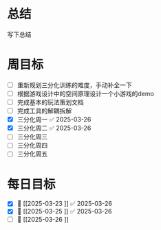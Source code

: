 # 总结
写下总结

# 周目标
- [ ] 重新规划三分化训练的难度，手动补全一下
- [ ] 根据游戏设计中的空间原理设计一个小游戏的demo
- [ ] 完成基本的玩法策划文档
- [ ] 完成工具的解耦拆解
- [x] 三分化周一 ✅ 2025-03-26
- [x] 三分化周二 ✅ 2025-03-26
- [ ] 三分化周三
- [ ] 三分化周四
- [ ] 三分化周五
# 每日目标
- [x] 📅 [[2025-03-23 ]] ✅ 2025-03-26
- [x] 📅 [[2025-03-25 ]] ✅ 2025-03-26
- [ ] 📅 [[2025-03-26 ]]